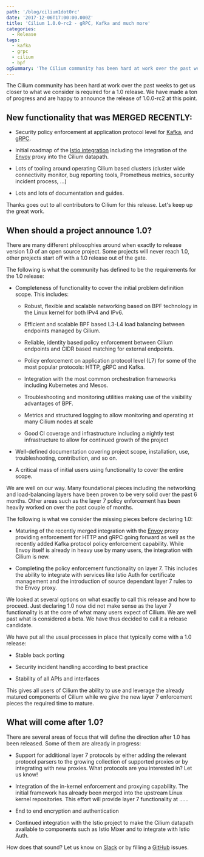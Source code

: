 ```yaml
---
path: '/blog/cilium1dot0rc'
date: '2017-12-06T17:00:00.000Z'
title: 'Cilium 1.0.0-rc2 - gRPC, Kafka and much more'
categories:
  - Release
tags:
  - kafka
  - grpc
  - cilium
  - bpf
ogSummary: 'The Cilium community has been hard at work over the past weeks to get us closer to what we consider is required for a 1.0 release. We have made a ton of progress and are happy to announce the release of 1.0.0-rc2 at this point.'
---
```


The Cilium community has been hard at work over the past weeks to get us closer to what we consider is required for a 1.0 release. We have made a ton of progress and are happy to announce the release of 1.0.0-rc2 at this point.

## New functionality that was MERGED RECENTLY:

- Security policy enforcement at application protocol level for [Kafka](http://docs.cilium.io/en/v1.0.0-rc2/gettingstarted/kafka/), and [gRPC](/grpc).
- Initial roadmap of the [Istio integration](https://www.cilium.io/blog/istio) including the integration of the [Envoy](https://github.com/envoyproxy/envoy) proxy into the Cilium datapath.

- Lots of tooling around operating Cilium based clusters (cluster wide connectivity monitor, bug reporting tools, Prometheus metrics, security incident process, ...)

- Lots and lots of documentation and guides.

Thanks goes out to all contributors to Cilium for this release. Let's keep up the great work.

## When should a project announce 1.0?

There are many different philosophies around when exactly to release version 1.0 of an open source project. Some projects will never reach 1.0, other projects start off with a 1.0 release out of the gate.

The following is what the community has defined to be the requirements for the 1.0 release:

- Completeness of functionality to cover the initial problem definition scope. This includes:

  - Robust, flexible and scalable networking based on BPF technology in the Linux kernel for both IPv4 and IPv6.

  - Efficient and scalable BPF based L3-L4 load balancing between endpoints managed by Cilium.

  - Reliable, identity based policy enforcement between Cilium endpoints and CIDR based matching for external endpoints.

  - Policy enforcement on application protocol level (L7) for some of the most popular protocols: HTTP, gRPC and Kafka.

  - Integration with the most common orchestration frameworks including Kubernetes and Mesos.

  - Troubleshooting and monitoring utilities making use of the visibility advantages of BPF.

  - Metrics and structured logging to allow monitoring and operating at many Cilium nodes at scale

  - Good CI coverage and infrastructure including a nightly test infrastructure to allow for continued growth of the project

- Well-defined documentation covering project scope, installation, use, troubleshooting, contribution, and so on.

- A critical mass of initial users using functionality to cover the entire scope.

We are well on our way. Many foundational pieces including the networking and load-balancing layers have been proven to be very solid over the past 6 months. Other areas such as the layer 7 policy enforcement has been heavily worked on over the past couple of months.

The following is what we consider the missing pieces before declaring 1.0:

- Maturing of the recently merged integration with the [Envoy](https://github.com/envoyproxy/envoy) proxy providing enforcement for HTTP and gRPC going forward as well as the recently added Kafka protocol policy enforcement capability. While Envoy itself is already in heavy use by many users, the integration with Cilium is new.

- Completing the policy enforcement functionality on layer 7\. This includes the ability to integrate with services like Istio Auth for certificate management and the introduction of source dependant layer 7 rules to the Envoy proxy.

We looked at several options on what exactly to call this release and how to proceed. Just declaring 1.0 now did not make sense as the layer 7 functionality is at the core of what many users expect of Cilium. We are well past what is considered a beta. We have thus decided to call it a release candidate.

We have put all the usual processes in place that typically come with a 1.0 release:

- Stable back porting

- Security incident handling according to best practice

- Stability of all APIs and interfaces

This gives all users of Cilium the ability to use and leverage the already matured components of Cilium while we give the new layer 7 enforcement pieces the required time to mature.

## What will come after 1.0?

There are several areas of focus that will define the direction after 1.0 has been released. Some of them are already in progress:

- Support for additional layer 7 protocols by either adding the relevant protocol parsers to the growing collection of supported proxies or by integrating with new proxies. What protocols are you interested in? Let us know!

- Integration of the in-kernel enforcement and proxying capability. The initial framework has already been merged into the upstream Linux kernel repositories. This effort will provide layer 7 functionality at …...

- End to end encryption and authentication

- Continued integration with the Istio project to make the Cilium datapath available to components such as Istio Mixer and to integrate with Istio Auth.

How does that sound? Let us know on [Slack](https://cilium.herokuapp.com) or by filling a [GitHub](https://github.com/cilium/cilium) issues.
